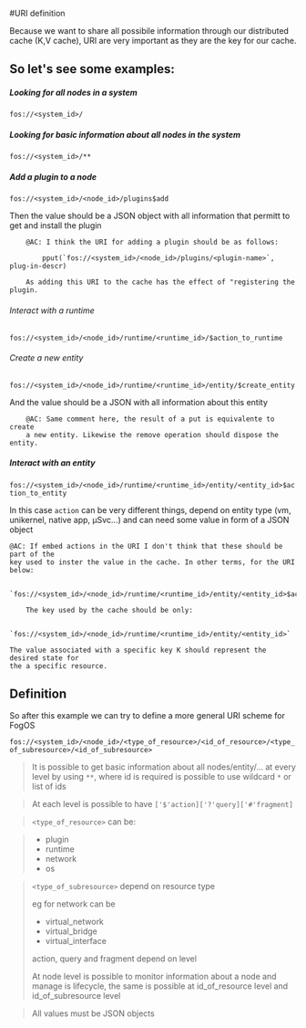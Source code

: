 #URI definition

Because we want to share all possibile information through our distributed cache (K,V cache), URI are very important as they are the key for our cache.

## So let's see some examples:

##### Looking for all nodes in a system
`fos://<system_id>/`

##### Looking for basic information about all nodes in the system
`fos://<system_id>/**`

##### Add a plugin to a node
`fos://<system_id>/<node_id>/plugins$add` 

Then the value should be a JSON object with all information that permitt to get and install the plugin

		@AC: I think the URI for adding a plugin should be as follows:
		
			pput(`fos://<system_id>/<node_id>/plugins/<plugin-name>`, plug-in-descr)
			
		As adding this URI to the cache has the effect of "registering the plugin.
		
			
###### Interact with a runtime
`fos://<system_id>/<node_id>/runtime/<runtime_id>/$action_to_runtime` 

###### Create a new entity
`fos://<system_id>/<node_id>/runtime/<runtime_id>/entity/$create_entity` 

And the value should be a JSON with all information about this entity

		@AC: Same comment here, the result of a put is equivalente to create
		a new entity. Likewise the remove operation should dispose the entity.
		

##### Interact with an entity
`fos://<system_id>/<node_id>/runtime/<runtime_id>/entity/<entity_id>$action_to_entity`

In this case `action` can be very different things, depend on entity type (vm, unikernel, native app, µSvc...) and can need some value in form of a JSON object

	@AC: If embed actions in the URI I don't think that these should be part of the 
	key used to inster the value in the cache. In other terms, for the URI below:
	
		`fos://<system_id>/<node_id>/runtime/<runtime_id>/entity/<entity_id>$action_to_entity`
		
		The key used by the cache should be only:
		
		`fos://<system_id>/<node_id>/runtime/<runtime_id>/entity/<entity_id>`

	The value associated with a specific key K should represent the desired state for 
	the a specific resource.
## Definition

So after this example we can try to define a more general URI scheme for FogOS

`
fos://<system_id>/<node_id>/<type_of_resource>/<id_of_resource>/<type_of_subresource>/<id_of_subresource>
`

> It is possible to get basic information about all nodes/entity/... at every level by using `**`, where id is required is possible to use wildcard `*` or list of ids

> At each level is possible to have `['$'action]['?'query]['#'fragment]` 

>`<type_of_resource>` can be: 

> * plugin
> * runtime
> * network
> * os

> `<type_of_subresource>` depend on resource type
> 
> eg for network can be 
> 
> * virtual_network
> * virtual_bridge
> * virtual_interface
> 
>  action, query and fragment depend on level
> 
> 
> At node level is possible to monitor information about a node and manage is lifecycle, the same is possible at id_of_resource level and id_of_subresource level

> All values must be JSON objects
